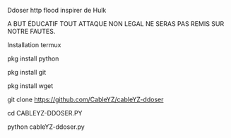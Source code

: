 Ddoser http flood inspirer de Hulk

A BUT ÉDUCATIF TOUT ATTAQUE NON LEGAL NE SERAS PAS REMIS SUR NOTRE FAUTES.


Installation termux 

pkg install python 

pkg install git 

pkg install wget 

git clone https://github.com/CableYZ/cableYZ-ddoser

cd CABLEYZ-DDOSER.PY

python cableYZ-ddoser.py

